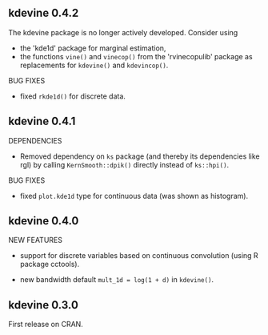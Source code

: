 kdevine 0.4.2
---------

The kdevine package is no longer actively developed. Consider using   

   - the 'kde1d' package for marginal estimation,   
   - the functions `vine()` and `vinecop()` from the 'rvinecopulib' 
     package as replacements for `kdevine()` and `kdevincop()`.
     
BUG FIXES

   * fixed `rkde1d()` for discrete data.


kdevine 0.4.1
---------

DEPENDENCIES

   * Removed dependency on `ks` package (and thereby its dependencies like rgl)
     by calling `KernSmooth::dpik()` directly instead of `ks::hpi()`.

BUG FIXES

   * fixed `plot.kde1d` type for continuous data (was shown as histogram).


kdevine 0.4.0
---------

NEW FEATURES

   * support for discrete variables based on continuous convolution (using R 
     package cctools).

   * new bandwidth default `mult_1d = log(1 + d)` in `kdevine()`.


kdevine 0.3.0
---------

First release on CRAN.
